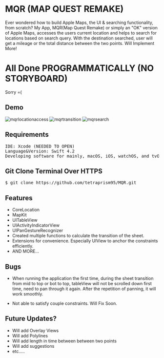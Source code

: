 # MQR (MAP QUEST REMAKE) 
Ever wondered how to build Apple Maps, the UI &amp; searching functionality, from scratch? 
My App, MQR(Map Quest Remake) or simply an "OK" version of Apple Maps, accesses the users current location and helps to search for locations based on search query. With the destination searched, user will get a mileage or the total distance between the two points. Will Implement More!

# All Done PROGRAMMATICALLY (NO STORYBOARD)
Sorry =(

## Demo
![mqrlocationaccess](https://user-images.githubusercontent.com/36717095/51064484-e53d7580-15cd-11e9-883c-4c4a68ad8952.gif)
![mqrtransition](https://user-images.githubusercontent.com/36717095/51064652-bbd11980-15ce-11e9-908a-cb59519057a8.gif)
![mqrsearch](https://user-images.githubusercontent.com/36717095/51065184-8843be80-15d1-11e9-831c-37587df76d94.gif) 

## Requirements
<pre>
IDE: Xcode (NEEDED TO OPEN)
Language&Version: Swift 4.2  
Developing software for mainly, macOS, iOS, watchOS, and tvOS.
</pre>

## Git Clone Terminal Over HTTPS

<pre>
$ git clone https://github.com/tetraprism95/MQR.git 
</pre> 

## Features

- CoreLocation
- MapKit
- UITableView
- UIActivityIndicatorView
- UIPanGestureRecognizer
- Created multiple functions to calculate the transition of the sheet.
- Extensions for convenience. Especially UIView to anchor the constraints efficiently.
- AND MORE...

## Bugs

- When running the application the first time, during the sheet transition from mid to top or bot to top, tableView will not be scrolled down first time, need to pan through it again. After the repetition of panning, it will work smoothly.  

- Not able to satisfy couple constraints. Will Fix Soon. 

## Future Updates? 

- Will add Overlay Views
- Will add Polylines
- Will add length in time between between two points
- Will add suggestions
- etc.....


